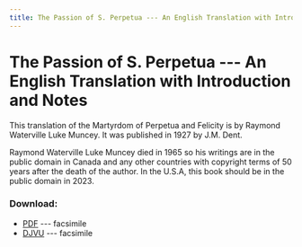 ```yaml
---
title: The Passion of S. Perpetua --- An English Translation with Introduction and Notes
---
```


#  The Passion of S. Perpetua --- An English Translation with Introduction and Notes

This translation of the Martyrdom of Perpetua and Felicity is by Raymond Waterville Luke Muncey. It was published in 1927 by J.M. Dent.

Raymond Waterville Luke Muncey died in 1965 so his writings are in the public domain in Canada and any other countries with copyright terms of 50 years after the death of the author. In the U.S.A, this book should be in the public domain in 2023.

### Download:
* [PDF](http://canadafiles.xpian.info/perpetua_muncey_facsimile.pdf) --- facsimile
* [DJVU](http://canadafiles.xpian.info/perpetua_muncey_facsimile.djvu) --- facsimile

